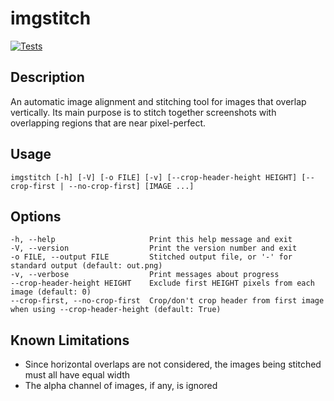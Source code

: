 # imgstitch

[![Tests](https://github.com/alexhudspith/imgstitch/actions/workflows/test.yml/badge.svg)](https://github.com/alexhudspith/imgstitch/actions/workflows/test.yml)

## Description

An automatic image alignment and stitching tool for images that overlap vertically. Its main purpose is to
stitch together screenshots with overlapping regions that are near pixel-perfect.

## Usage

    imgstitch [-h] [-V] [-o FILE] [-v] [--crop-header-height HEIGHT] [--crop-first | --no-crop-first] [IMAGE ...]

## Options

    -h, --help                     Print this help message and exit
    -V, --version                  Print the version number and exit
    -o FILE, --output FILE         Stitched output file, or '-' for standard output (default: out.png)
    -v, --verbose                  Print messages about progress
    --crop-header-height HEIGHT    Exclude first HEIGHT pixels from each image (default: 0)
    --crop-first, --no-crop-first  Crop/don't crop header from first image when using --crop-header-height (default: True)

## Known Limitations

- Since horizontal overlaps are not considered, the images being stitched must all have equal width
- The alpha channel of images, if any, is ignored
